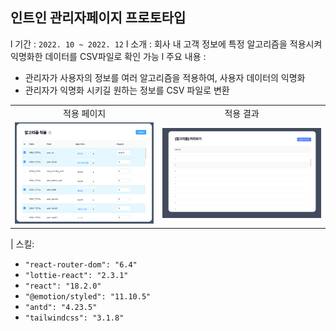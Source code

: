 ## 인트인 관리자페이지 프로토타입

l 기간 : `2022. 10 ~ 2022. 12`
l 소개 : 회사 내 고객 정보에 특정 알고리즘을 적용시켜
익명화한 데이터를 CSV파일로 확인 가능
l 주요 내용 :

- 관리자가 사용자의 정보를 여러 알고리즘을 적용하여, 사용자 데이터의 익명화
- 관리자가 익명화 시키길 원하는 정보를 CSV 파일로 변환
<table>
   <tr>
     <td align="center">적용 페이지</td>
     <td align="center">적용 결과</td>
   </tr>
   <tr>
     <td align="center"><img src="./public/algorithm1.png" /></td>
     <td align="center"><img src="./public/preview2.png" width="500" /></td>
   </tr>

 </table>
| 스킬:

- `"react-router-dom": "6.4"`
- `"lottie-react": "2.3.1"`
- `"react": "18.2.0"`
- `"@emotion/styled": "11.10.5"`
- `"antd": "4.23.5"`
- `"tailwindcss": "3.1.8"`
